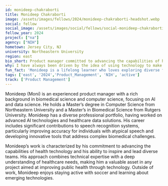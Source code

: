 ```yaml
---
id: monideep-chakraborti
title: Monideep Chakraborti
image: /assets/images/fellows/2024/monideep-chakraborti-headshot.webp
social: fellow
social_image: /assets/images/social/fellows/social-monideep-chakraborti.webp
fellow_year: 2024
project: ["na"]
agency: ["NIH"]
hometown: Jersey City, NJ
university: Northeastern University
region: east
bio_short: Product manager committed to advancing the capabilities of health technology
why: I have always been driven by the idea of using technology to make a tangible difference in public health. My background in biomedical science and AI has shown me how powerful these tools can be in solving complex health challenges, but I also recognize the need to make these innovations accessible to all. USDC offers a unique platform to apply my skills in a way that directly impacts the health and well-being of communities across the country.
fun_fact: 'Monideep is a lifelong learner who loves exploring diverse fields to see how they interconnect.'
tags: ['east', '2024','Product_Management', 'NIH', 'active']
track: ['Product Management']
---
```


Monideep (Moni) is an experienced product manager with a rich background in biomedical science and computer science, focusing on AI and data science. He holds a Master’s degree in Computer Science from Northeastern University and a Master’s in Biomedical Science from Rutgers University. Monideep has a diverse professional portfolio, having worked on advanced AI technologies and healthcare data solutions. His career includes significant contributions to speech recognition systems, particularly improving accuracy for individuals with atypical speech and developing innovative tools that address complex biomedical challenges.

Monideep’s work is characterized by his commitment to advancing the capabilities of health technology and his ability to inspire and lead diverse teams. His approach combines technical expertise with a deep understanding of healthcare needs, making him a valuable asset in any project aimed at improving public health through technology. Outside of work, Monideep enjoys staying active with soccer and learning about emerging technologies.
